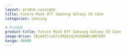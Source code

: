 ```yaml
---
layout: produk-casinghp
title: Future Mask Off Samsung Galaxy S9 Case
categories: samsung

# Produk
product-title: Future Mask Off Samsung Galaxy S9 Case
image-drive: 1BjA6Ylssbfi3M2Ktdj9vDdHWCuHM7O9Y
harga: 90000
---
```

